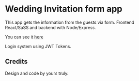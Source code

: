 # Wedding Invitation form app

This app gets the information from the guests via form. Frontend React/SaSS and backend with Node/Express.

You can see it [here](https://jennifer-et-carlos.netlify.app/)

Login system using JWT Tokens.

## Credits

Design and code by yours truly.  
